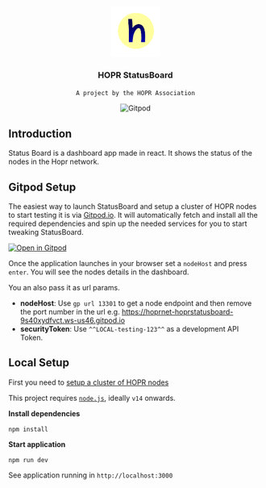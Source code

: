 <!-- INTRODUCTION -->
<p align="center">
  <a href="https://hoprnet.org" target="_blank" rel="noopener noreferrer">
    <img width="100" src="https://github.com/hoprnet/hopr-assets/blob/master/v1/logo/hopr_logo_padded.png?raw=true" alt="HOPR Logo">
  </a>
  
  <!-- Title Placeholder -->
  <h3 align="center">HOPR StatusBoard</h3>
  <p align="center">
    <code>A project by the HOPR Association</code>
  </p>

  <p align="center">
    <img src="https://img.shields.io/badge/Gitpod-ready--to--code-blue?logo=gitpod" alt="Gitpod">
  </p>
</p>



## Introduction

Status Board is a dashboard app made in react. It shows the status of the nodes in the Hopr network.


## Gitpod Setup

The easiest way to launch StatusBoard and setup a cluster of HOPR nodes to start testing it is via [Gitpod.io](https://gitpod.io). It will automatically fetch and install all the required dependencies and spin up the needed services for you to start tweaking StatusBoard.

[![Open in Gitpod](https://gitpod.io/button/open-in-gitpod.svg)](https://gitpod.io/#https://github.com/hoprnet/hopr-status-board)


Once the application launches in your browser set a `nodeHost` and press `enter`. You will see the nodes details in the dashboard.

You an also pass it as url params.

- **nodeHost**: Use `gp url 13301` to get a node endpoint and then remove the port number in the url  e.g. https://hoprnet-hoprstatusboard-9s40xydfvct.ws-us46.gitpod.io
- **securityToken**: Use `^^LOCAL-testing-123^^` as a development API Token.


## Local Setup

First you need to [setup a cluster of HOPR nodes](https://docs.hoprnet.org/developers/starting-local-cluster#local-setup)

This project requires [`node.js`](https://nodejs.org/en/), ideally `v14` onwards.

**Install dependencies**

```
npm install
```

**Start application**

```
npm run dev
```

See application running in `http://localhost:3000`




